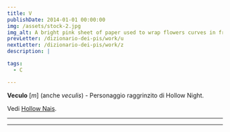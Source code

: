 ```yaml
---
title: V
publishDate: 2014-01-01 00:00:00
img: /assets/stock-2.jpg
img_alt: A bright pink sheet of paper used to wrap flowers curves in front of rich blue background
prevLetter: /dizionario-dei-pis/work/u
nextLetter: /dizionario-dei-pis/work/z
description: |

tags:
  - C

---
```

**Veculo** [*m*] (anche *veculis*) - Personaggio raggrinzito di Hollow Night.

Vedi <a href="/dizionario-dei-pis/work/h" class="text-slate-500">Hollow Nais</a>.

---
---